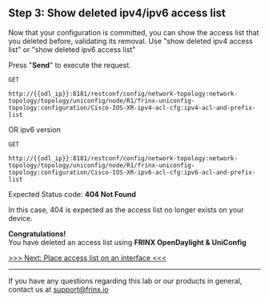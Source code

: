 ## Step 3: Show deleted ipv4/ipv6 access list

Now that your configuration is committed, you can show the access list that you deleted before, validating its removal. Use "show deleted ipv4 access list" or "show deleted ipv6 access list"


Press "**Send**" to execute the request.


```
GET

http://{{odl_ip}}:8181/restconf/config/network-topology:network-topology/topology/uniconfig/node/R1/frinx-uniconfig-topology:configuration/Cisco-IOS-XR-ipv4-acl-cfg:ipv4-acl-and-prefix-list
```
OR ipv6 version

```
GET

http://{{odl_ip}}:8181/restconf/config/network-topology:network-topology/topology/uniconfig/node/R1/frinx-uniconfig-topology:configuration/Cisco-IOS-XR-ipv6-acl-cfg:ipv6-acl-and-prefix-list
```

Expected Status code: **404 Not Found**

In this case, 404 is expected as the access list no longer exists on your device.

**Congratulations!** <br>
You have deleted an access list using **FRINX OpenDaylight & UniConfig**

[>>> Next: Place access list on an interface <<<](7.md)

---
If you have any questions regarding this lab or our products in general, contact us at [support@frinx.io](mailto:support@frinx.io)